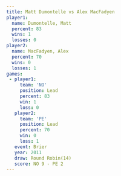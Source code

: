 ```yaml
---
title: Matt Dumontelle vs Alex MacFadyen
player1:                
  name: Dumontelle, Matt
  percent: 83           
  wins: 1               
  losses: 0             
player2:                
  name: MacFadyen, Alex 
  percent: 70           
  wins: 0               
  losses: 1             
games:
 - player1:        
     team: 'NO'    
     position: Lead
     percent: 83   
     win: 1        
     loss: 0       
   player2:        
     team: 'PE'    
     position: Lead
     percent: 70   
     win: 0        
     loss: 1       
   event: Brier         
   year: 2011           
   draw: Round Robin(14)
   score: NO 9 - PE 2   
---
```


